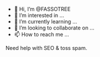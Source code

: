 - 👋 Hi, I’m @FASSOTREE
- 👀 I’m interested in ...
- 🌱 I’m currently learning ...
- 💞️ I’m looking to collaborate on ...
- 📫 How to reach me ...

<!---
FASSOTREE/FASSOTREE is a ✨ special ✨ repository because its `README.md` (this file) appears on your GitHub profile.
You can click the Preview link to take a look at your changes.
--->
Need help with SEO & toss spam.
